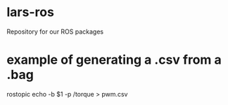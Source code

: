 # lars-ros
Repository for our ROS packages
# example of generating a .csv from a .bag
rostopic echo -b $1 -p /torque > pwm.csv

